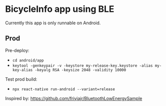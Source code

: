 # BicycleInfo app using BLE

Currently this app is only runnable on Android.

## Prod
Pre-deploy:
+ `cd android/app`
+ `keytool -genkeypair -v -keystore my-release-key.keystore -alias my-key-alias -keyalg RSA -keysize 2048 -validity 10000`

Test prod build:
+ `npx react-native run-android --variant=release`


Inspired by: https://github.com/friyiajr/BluetoothLowEnergySample
